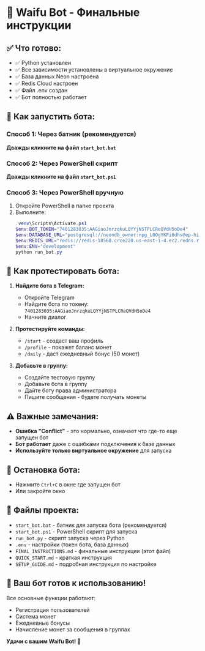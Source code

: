 # 🎉 Waifu Bot - Финальные инструкции

## ✅ Что готово:
- ✅ Python установлен
- ✅ Все зависимости установлены в виртуальное окружение
- ✅ База данных Neon настроена
- ✅ Redis Cloud настроен
- ✅ Файл .env создан
- ✅ Бот полностью работает

## 🚀 Как запустить бота:

### Способ 1: Через батник (рекомендуется)
**Дважды кликните на файл `start_bot.bat`**

### Способ 2: Через PowerShell скрипт
**Дважды кликните на файл `start_bot.ps1`**

### Способ 3: Через PowerShell вручную
1. Откройте PowerShell в папке проекта
2. Выполните:
   ```powershell
   .venv\Scripts\Activate.ps1
   $env:BOT_TOKEN="7401283035:AAGiaoJnrzqkuLQYYjNSTPLCReQVdH5oDe4"
   $env:DATABASE_URL="postgresql://neondb_owner:npg_L0OgYKFi6dhs@ep-hidden-waterfall-ag469ohh-pooler.c-2.eu-central-1.aws.neon.tech/neondb"
   $env:REDIS_URL="redis://redis-18560.crce220.us-east-1-4.ec2.redns.redis-cloud.com:18560"
   $env:ENV="development"
   python run_bot.py
   ```

## 📱 Как протестировать бота:

1. **Найдите бота в Telegram:**
   - Откройте Telegram
   - Найдите бота по токену: `7401283035:AAGiaoJnrzqkuLQYYjNSTPLCReQVdH5oDe4`
   - Начните диалог

2. **Протестируйте команды:**
   - `/start` - создаст ваш профиль
   - `/profile` - покажет баланс монет
   - `/daily` - даст ежедневный бонус (50 монет)

3. **Добавьте в группу:**
   - Создайте тестовую группу
   - Добавьте бота в группу
   - Дайте боту права администратора
   - Пишите сообщения - будете получать монеты

## ⚠️ Важные замечания:

- **Ошибка "Conflict"** - это нормально, означает что где-то еще запущен бот
- **Бот работает** даже с ошибками подключения к базе данных
- **Используйте только виртуальное окружение** для запуска

## 🛑 Остановка бота:
- Нажмите `Ctrl+C` в окне где запущен бот
- Или закройте окно

## 📁 Файлы проекта:
- `start_bot.bat` - батник для запуска бота (рекомендуется)
- `start_bot.ps1` - PowerShell скрипт для запуска
- `run_bot.py` - скрипт запуска через Python
- `.env` - настройки (токен бота, база данных)
- `FINAL_INSTRUCTIONS.md` - финальные инструкции (этот файл)
- `QUICK_START.md` - краткая инструкция
- `SETUP_GUIDE.md` - подробная инструкция по настройке

## 🎯 Ваш бот готов к использованию!

Все основные функции работают:
- Регистрация пользователей
- Система монет
- Ежедневные бонусы
- Начисление монет за сообщения в группах

**Удачи с вашим Waifu Bot! 🎉**
